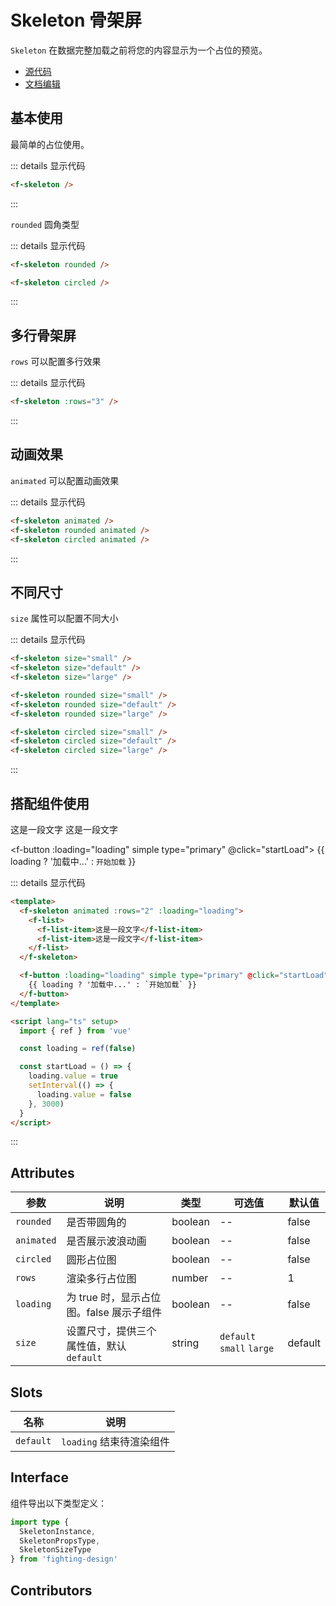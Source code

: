 # Skeleton 骨架屏

`Skeleton` 在数据完整加载之前将您的内容显示为一个占位的预览。

- [源代码](https://github.com/FightingDesign/fighting-design/tree/master/packages/fighting-design/skeleton)
- [文档编辑](https://github.com/FightingDesign/fighting-design/blob/master/docs/docs/components/skeleton.md)

## 基本使用

最简单的占位使用。

<f-skeleton />

::: details 显示代码

```html
<f-skeleton />
```

:::

`rounded` 圆角类型

<f-skeleton rounded />
<f-skeleton circled />

::: details 显示代码

```html
<f-skeleton rounded />

<f-skeleton circled />
```

:::

## 多行骨架屏

`rows` 可以配置多行效果

<f-skeleton :rows="3" />

::: details 显示代码

```html
<f-skeleton :rows="3" />
```

:::

## 动画效果

`animated` 可以配置动画效果

<f-skeleton animated />
<f-skeleton rounded animated />
<f-skeleton circled animated />

::: details 显示代码

```html
<f-skeleton animated />
<f-skeleton rounded animated />
<f-skeleton circled animated />
```

:::

## 不同尺寸

`size` 属性可以配置不同大小

<f-skeleton size="small" />
<f-skeleton size="default" />
<f-skeleton size="large" />

<f-skeleton rounded size="small" />
<f-skeleton rounded size="default" />
<f-skeleton rounded size="large" />

<f-skeleton circled size="small" />
<f-skeleton circled size="default" />
<f-skeleton circled size="large" />

::: details 显示代码

```html
<f-skeleton size="small" />
<f-skeleton size="default" />
<f-skeleton size="large" />

<f-skeleton rounded size="small" />
<f-skeleton rounded size="default" />
<f-skeleton rounded size="large" />

<f-skeleton circled size="small" />
<f-skeleton circled size="default" />
<f-skeleton circled size="large" />
```

:::

## 搭配组件使用

<f-skeleton animated :rows="2" :loading="loading">
  <f-list>
    <f-list-item>这是一段文字</f-list-item>
    <f-list-item>这是一段文字</f-list-item>
  </f-list>
</f-skeleton>

<f-button :loading="loading" simple type="primary" @click="startLoad">
{{ loading ? '加载中...' : `开始加载` }}
</f-button>

::: details 显示代码

```html
<template>
  <f-skeleton animated :rows="2" :loading="loading">
    <f-list>
      <f-list-item>这是一段文字</f-list-item>
      <f-list-item>这是一段文字</f-list-item>
    </f-list>
  </f-skeleton>

  <f-button :loading="loading" simple type="primary" @click="startLoad">
    {{ loading ? '加载中...' : `开始加载` }}
  </f-button>
</template>

<script lang="ts" setup>
  import { ref } from 'vue'

  const loading = ref(false)

  const startLoad = () => {
    loading.value = true
    setInterval(() => {
      loading.value = false
    }, 3000)
  }
</script>
```

:::

## Attributes

| 参数       | 说明                                     | 类型    | 可选值                    | 默认值  |
| ---------- | ---------------------------------------- | ------- | ------------------------- | ------- |
| `rounded`  | 是否带圆角的                             | boolean | --                        | false   |
| `animated` | 是否展示波浪动画                         | boolean | --                        | false   |
| `circled`  | 圆形占位图                               | boolean | --                        | false   |
| `rows`     | 渲染多行占位图                           | number  | --                        | 1       |
| `loading`  | 为 true 时，显示占位图。false 展示子组件 | boolean | --                        | false   |
| `size`     | 设置尺寸，提供三个属性值，默认 `default` | string  | `default` `small` `large` | default |

## Slots

| 名称      | 说明                     |
| --------- | ------------------------ |
| `default` | `loading` 结束待渲染组件 |

## Interface

组件导出以下类型定义：

```ts
import type {
  SkeletonInstance,
  SkeletonPropsType,
  SkeletonSizeType
} from 'fighting-design'
```

## Contributors

<a href="https://github.com/Tyh2001" target="_blank">
  <f-avatar round src="https://avatars.githubusercontent.com/u/73180970?v=4" />
</a>

<a href="https://github.com/jxzho" target="_blank">
  <f-avatar round src="https://avatars.githubusercontent.com/u/37285048?v=4" />
</a>

<script setup lang="ts">
  import { ref } from 'vue'

  const loading = ref(false)

  const startLoad = () => {
    loading.value = true
    setInterval(() => {
      loading.value = false
    }, 3000)
  }
</script>
